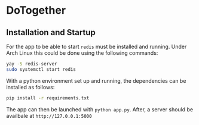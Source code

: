  
# DoTogether

## Installation and Startup
For the app to be able to start `redis` must be installed and running.
Under Arch Linux this could be done using the following commands:
```bash
yay -S redis-server
sudo systemctl start redis
```

With a python environment set up and running, the dependencies can be installed as follows:
```bash
pip install -r requirements.txt
```

The app can then be launched with `python app.py`. After, a server should be availbale at `http://127.0.0.1:5000`
